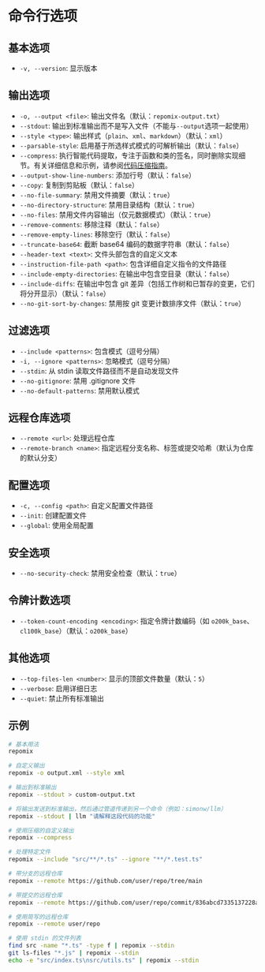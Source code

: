 # 命令行选项

## 基本选项
- `-v, --version`: 显示版本

## 输出选项
- `-o, --output <file>`: 输出文件名（默认：`repomix-output.txt`）
- `--stdout`: 输出到标准输出而不是写入文件（不能与`--output`选项一起使用）
- `--style <type>`: 输出样式（`plain`、`xml`、`markdown`）（默认：`xml`）
- `--parsable-style`: 启用基于所选样式模式的可解析输出（默认：`false`）
- `--compress`: 执行智能代码提取，专注于函数和类的签名，同时删除实现细节。有关详细信息和示例，请参阅[代码压缩指南](code-compress)。
- `--output-show-line-numbers`: 添加行号（默认：`false`）
- `--copy`: 复制到剪贴板（默认：`false`）
- `--no-file-summary`: 禁用文件摘要（默认：`true`）
- `--no-directory-structure`: 禁用目录结构（默认：`true`）
- `--no-files`: 禁用文件内容输出（仅元数据模式）（默认：`true`）
- `--remove-comments`: 移除注释（默认：`false`）
- `--remove-empty-lines`: 移除空行（默认：`false`）
- `--truncate-base64`: 截断 base64 编码的数据字符串（默认：`false`）
- `--header-text <text>`: 文件头部包含的自定义文本
- `--instruction-file-path <path>`: 包含详细自定义指令的文件路径
- `--include-empty-directories`: 在输出中包含空目录（默认：`false`）
- `--include-diffs`: 在输出中包含 git 差异（包括工作树和已暂存的变更，它们将分开显示）（默认：`false`）
- `--no-git-sort-by-changes`: 禁用按 git 变更计数排序文件（默认：`true`）

## 过滤选项
- `--include <patterns>`: 包含模式（逗号分隔）
- `-i, --ignore <patterns>`: 忽略模式（逗号分隔）
- `--stdin`: 从 stdin 读取文件路径而不是自动发现文件
- `--no-gitignore`: 禁用 .gitignore 文件
- `--no-default-patterns`: 禁用默认模式

## 远程仓库选项
- `--remote <url>`: 处理远程仓库
- `--remote-branch <name>`: 指定远程分支名称、标签或提交哈希（默认为仓库的默认分支）

## 配置选项
- `-c, --config <path>`: 自定义配置文件路径
- `--init`: 创建配置文件
- `--global`: 使用全局配置

## 安全选项
- `--no-security-check`: 禁用安全检查（默认：`true`）

## 令牌计数选项
- `--token-count-encoding <encoding>`: 指定令牌计数编码（如 `o200k_base`、`cl100k_base`）（默认：`o200k_base`）

## 其他选项
- `--top-files-len <number>`: 显示的顶部文件数量（默认：`5`）
- `--verbose`: 启用详细日志
- `--quiet`: 禁止所有标准输出

## 示例

```bash
# 基本用法
repomix

# 自定义输出
repomix -o output.xml --style xml

# 输出到标准输出
repomix --stdout > custom-output.txt

# 将输出发送到标准输出，然后通过管道传递到另一个命令（例如：simonw/llm）
repomix --stdout | llm "请解释这段代码的功能"

# 使用压缩的自定义输出
repomix --compress

# 处理特定文件
repomix --include "src/**/*.ts" --ignore "**/*.test.ts"

# 带分支的远程仓库
repomix --remote https://github.com/user/repo/tree/main

# 带提交的远程仓库
repomix --remote https://github.com/user/repo/commit/836abcd7335137228ad77feb28655d85712680f1

# 使用简写的远程仓库
repomix --remote user/repo

# 使用 stdin 的文件列表
find src -name "*.ts" -type f | repomix --stdin
git ls-files "*.js" | repomix --stdin
echo -e "src/index.ts\nsrc/utils.ts" | repomix --stdin
```
